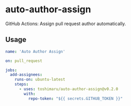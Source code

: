 # auto-author-assign

GitHub Actions: Assign pull request author automatically.

## Usage

```yaml
name: 'Auto Author Assign'

on: pull_request

jobs:
  add-assignees:
    runs-on: ubuntu-latest
    steps:
      - uses: toshimaru/auto-author-assign@v0.2.0
        with:
          repo-token: "${{ secrets.GITHUB_TOKEN }}"
```
